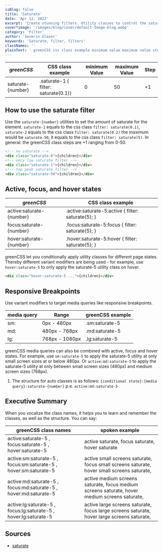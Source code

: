 ```yaml
---
isBlog: false
title: 'Saturate'
date: 'Apr 12. 2022'
excerpt: 'Create stunning filters. Utility classes to control the saturate.'
cover*image: '/images/blog/cover/default-Image-blog.webp'
category: 'Filter'
author: 'Severin Glaser'
keywords: 'Saturate, filter, filters'
classNames: ''
plainText: ' greenCSS css class example minimum value maximum value step saturate number saturate-1 filter: saturate 0 1 0 50 +1 How to use the saturate filter use the `saturate number ` utilities to set the amount of saturate for the element `saturate-1` equals to the css class `filter: saturate 0 1 ` `saturate-2` equals to the css class `filter: saturate 0 2 ` the maximum would be `saturate-50` it equals to the css class `filter: saturate 5 ` in general: the greenCSS class steps are +1 ranging from 0-50  active focus and hover states greenCSS css class example active:saturate number active :saturate-5:active filter: saturate 5 ; focus:saturate number focus :saturate-5:focus filter: saturate 5 ; hover:saturate number hover :saturate-5:hover filter: saturate 5 ; greenCSS let you conditionally apply utility classes for different page states thereby different variant modifiers are being used for example use `hover:saturate-5` to only apply the saturate-5 utility class on hover  responsive breakpoints use variant modifiers to target media queries like responsive breakpoints media query range greenCSS example sm: 0px 480px sm:saturate-5 md: 480px 768px md:saturate-5 lg: 768px 1080px lg:saturate-5 greenCSS media queries can also be combined with active focus and hover states for example use `sm:saturate-5` to apply the saturate-5 utility at only small screen sizes at or below 480px or `active:md:saturate-5` to apply the saturate-5 utility at only between small screen sizes 480px and medium screen sizes 768px 1 the structure for auto classes is as follows: ` conditional state : media query :saturate number ` p e `active:md:saturate-5` executive summary when you vocalize the class names it helps you to learn and remember the classes as well as the structure you can say: greenCSS class names spoken example active:saturate-5 focus:saturate-5 hover:saturate-5 active saturate focus saturate hover saturate active:sm:saturate-5 focus:sm:saturate-5 hover:sm:saturate-5 active small screens saturate focus small screens saturate hover small screens saturate active:md:saturate-5 focus:md:saturate-5 hover:md:saturate-5 active medium screens saturate focus medium screens saturate hover medium screens saturate active:lg:saturate-5 focus:lg:saturate-5 hover:lg:saturate-5 active large screens saturate focus large screens saturate hover large screens saturate sources saturate https: developer mozilla org en-us docs web css filter-function saturate '
---
```


| _greenCSS_        | CSS class example                    | minimum Value | maximum Value | Step |
| ----------------- | ------------------------------------ | ------------- | ------------- | ---- |
| saturate-{number} | .saturate-1 { filter: saturate(0.1)} | 0             | 50            | +1   |

## How to use the saturate filter

Use the `saturate-{number}` utilities to set the amount of saturate for the element. `saturate-1` equals to the css class `filter: saturate(0.1)`, `saturate-2` equals to the css class `filter: saturate(0.2)` the maximum would be `saturate-50`, it equals to the css class `filter: saturate(5)`. In general: the greenCSS class steps are +1 ranging from 0-50.

```html
<!-- no saturate -->
<div class="saturate-0">{children}</div>
<!-- very low saturate filter -->
<div class="saturate-1">{children}</div>
<!-- top peak saturate filter -->
<div class="saturate-50">{children}</div>
```

## Active, focus, and hover states

| _greenCSS_               | CSS class example                                   |
| ------------------------ | --------------------------------------------------- |
| active:saturate-{number} | .active\:saturate-5:active { filter: saturate(5); } |
| focus:saturate-{number}  | .focus\:saturate-5:focus { filter: saturate(5); }   |
| hover:saturate-{number}  | .hover\:saturate-5:hover { filter: saturate(5); }   |

greenCSS let you conditionally apply utility classes for different page states. Thereby different variant modifiers are being used - for example, use `hover:saturate-5` to only apply the saturate-5 utility class on hover.

```html
<div class="hover:saturate-5 ...">{children}</div>
```

## Responsive Breakpoints

Use variant modifiers to target media queries like responsive breakpoints.

| media query | Range          | greenCSS example |
| ----------- | -------------- | ---------------- |
| sm:         | 0px - 480px    | .sm:saturate-5   |
| md:         | 480px - 768px  | .md:saturate-5   |
| lg:         | 768px - 1080px | .lg:saturate-5   |

greenCSS media queries can also be combined with active, focus and hover states. For example, use `sm:saturate-5` to apply the saturate-5 utility at only small screen sizes at or below 480px. Or `active:md:saturate-5` to apply the saturate-5 utility at only between small screen sizes (480px) and medium screen sizes (768px).

1. The structure for auto classes is as follows: `{conditional state}:{media query}:saturate-{number}` p.e. `active:md:saturate-5`

## Executive Summary

When you vocalize the class names, it helps you to learn and remember the classes, as well as the structure. You can say:

| greenCSS class names                                             | spoken example                                                                                |
| ---------------------------------------------------------------- | --------------------------------------------------------------------------------------------- |
| active:saturate-5 , focus:saturate-5 , hover:saturate-5          | active saturate, focus saturate, hover saturate                                               |
| active:sm:saturate-5 , focus:sm:saturate-5 , hover:sm:saturate-5 | active small screens saturate, focus small screens saturate, hover small screens saturate,    |
| active:md:saturate-5 , focus:md:saturate-5 , hover:md:saturate-5 | active medium screens saturate, focus medium screens saturate, hover medium screens saturate, |
| active:lg:saturate-5 , focus:lg:saturate-5 , hover:lg:saturate-5 | active large screens saturate, focus large screens saturate, hover large screens saturate,    |

## Sources

- [saturate](https://developer.mozilla.org/en-US/docs/Web/CSS/filter-function/saturate)
